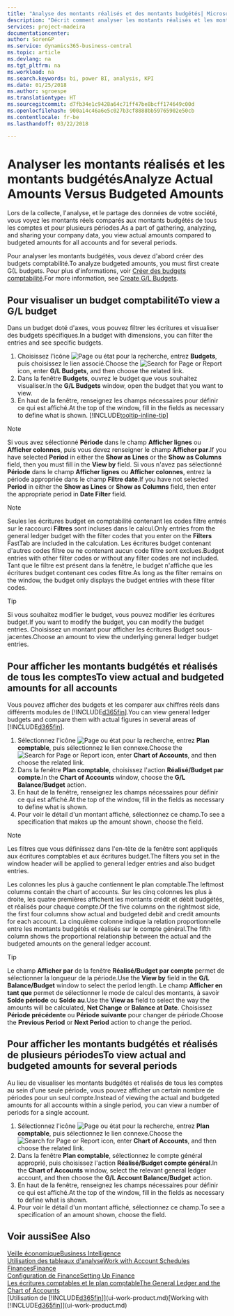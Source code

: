 ```yaml
---
title: "Analyse des montants réalisés et des montants budgétés| Microsoft Docs"
description: "Décrit comment analyser les montants réalisés et les montants budgétés."
services: project-madeira
documentationcenter: 
author: SorenGP
ms.service: dynamics365-business-central
ms.topic: article
ms.devlang: na
ms.tgt_pltfrm: na
ms.workload: na
ms.search.keywords: bi, power BI, analysis, KPI
ms.date: 01/25/2018
ms.author: sgroespe
ms.translationtype: HT
ms.sourcegitcommit: d7fb34e1c9428a64c71ff47be8bcff174649c00d
ms.openlocfilehash: 900a14c46a6e5c027b3cf8888bb59765902e50cb
ms.contentlocale: fr-be
ms.lasthandoff: 03/22/2018

---
```

# <a name="analyze-actual-amounts-versus-budgeted-amounts"></a><span data-ttu-id="666ea-103">Analyser les montants réalisés et les montants budgétés</span><span class="sxs-lookup"><span data-stu-id="666ea-103">Analyze Actual Amounts Versus Budgeted Amounts</span></span>
<span data-ttu-id="666ea-104">Lors de la collecte, l'analyse, et le partage des données de votre société, vous voyez les montants réels comparés aux montants budgétés de tous les comptes et pour plusieurs périodes.</span><span class="sxs-lookup"><span data-stu-id="666ea-104">As a part of gathering, analyzing, and sharing your company data, you view actual amounts compared to budgeted amounts for all accounts and for several periods.</span></span>

<span data-ttu-id="666ea-105">Pour analyser les montants budgétés, vous devez d'abord créer des budgets comptabilité.</span><span class="sxs-lookup"><span data-stu-id="666ea-105">To analyze budgeted amounts, you must first create G(L budgets.</span></span> <span data-ttu-id="666ea-106">Pour plus d'informations, voir [Créer des budgets comptabilité](finance-how-create-budgets.md).</span><span class="sxs-lookup"><span data-stu-id="666ea-106">For more information, see [Create G/L Budgets](finance-how-create-budgets.md).</span></span>

## <a name="to-view-a-gl-budget"></a><span data-ttu-id="666ea-107">Pour visualiser un budget comptabilité</span><span class="sxs-lookup"><span data-stu-id="666ea-107">To view a G/L budget</span></span>
<span data-ttu-id="666ea-108">Dans un budget doté d'axes, vous pouvez filtrer les écritures et visualiser des budgets spécifiques.</span><span class="sxs-lookup"><span data-stu-id="666ea-108">In a budget with dimensions, you can filter the entries and see specific budgets.</span></span>

1. <span data-ttu-id="666ea-109">Choisissez l'icône ![Page ou état pour la recherche](media/ui-search/search_small.png "icône Page ou état pour la recherche"), entrez **Budgets**, puis choisissez le lien associé.</span><span class="sxs-lookup"><span data-stu-id="666ea-109">Choose the ![Search for Page or Report](media/ui-search/search_small.png "Search for Page or Report icon") icon, enter **G/L Budgets**, and then choose the related link.</span></span>
2. <span data-ttu-id="666ea-110">Dans la fenêtre **Budgets**, ouvrez le budget que vous souhaitez visualiser.</span><span class="sxs-lookup"><span data-stu-id="666ea-110">In the **G/L Budgets** window, open the budget that you want to view.</span></span>  
3. <span data-ttu-id="666ea-111">En haut de la fenêtre, renseignez les champs nécessaires pour définir ce qui est affiché.</span><span class="sxs-lookup"><span data-stu-id="666ea-111">At the top of the window, fill in the fields as necessary to define what is shown.</span></span> [!INCLUDE[tooltip-inline-tip](includes/tooltip-inline-tip_md.md)]

> [!NOTE]  
>   <span data-ttu-id="666ea-112">Si vous avez sélectionné **Période** dans le champ **Afficher lignes** ou **Afficher colonnes**, puis vous devez renseigner le champ **Afficher par**.</span><span class="sxs-lookup"><span data-stu-id="666ea-112">If you have selected **Period** in either the **Show as Lines** or the **Show as Columns** field, then you must fill in the **View by** field.</span></span> <span data-ttu-id="666ea-113">Si vous n'avez pas sélectionné **Période** dans le champ **Afficher lignes** ou **Afficher colonnes**, entrez la période appropriée dans le champ **Filtre date**.</span><span class="sxs-lookup"><span data-stu-id="666ea-113">If you have not selected **Period** in either the **Show as Lines** or **Show as Columns** field, then enter the appropriate period in **Date Filter** field.</span></span>  

> [!NOTE]  
>   <span data-ttu-id="666ea-114">Seules les écritures budget en comptabilité contenant les codes filtre entrés sur le raccourci **Filtres** sont incluses dans le calcul.</span><span class="sxs-lookup"><span data-stu-id="666ea-114">Only entries from the general ledger budget with the filter codes that you enter on the **Filters** FastTab are included in the calculation.</span></span> <span data-ttu-id="666ea-115">Les écritures budget contenant d'autres codes filtre ou ne contenant aucun code filtre sont exclues.</span><span class="sxs-lookup"><span data-stu-id="666ea-115">Budget entries with other filter codes or without any filter codes are not included.</span></span> <span data-ttu-id="666ea-116">Tant que le filtre est présent dans la fenêtre, le budget n'affiche que les écritures budget contenant ces codes filtre.</span><span class="sxs-lookup"><span data-stu-id="666ea-116">As long as the filter remains on the window, the budget only displays the budget entries with these filter codes.</span></span>  

> [!TIP]  
>   <span data-ttu-id="666ea-117">Si vous souhaitez modifier le budget, vous pouvez modifier les écritures budget.</span><span class="sxs-lookup"><span data-stu-id="666ea-117">If you want to modify the budget, you can modify the budget entries.</span></span> <span data-ttu-id="666ea-118">Choisissez un montant pour afficher les écritures Budget sous-jacentes.</span><span class="sxs-lookup"><span data-stu-id="666ea-118">Choose an amount to view the underlying general ledger budget entries.</span></span>

## <a name="to-view-actual-and-budgeted-amounts-for-all-accounts"></a><span data-ttu-id="666ea-119">Pour afficher les montants budgétés et réalisés de tous les comptes</span><span class="sxs-lookup"><span data-stu-id="666ea-119">To view actual and budgeted amounts for all accounts</span></span>  
<span data-ttu-id="666ea-120">Vous pouvez afficher des budgets et les comparer aux chiffres réels dans différents modules de [!INCLUDE[d365fin](includes/d365fin_md.md)].</span><span class="sxs-lookup"><span data-stu-id="666ea-120">You can view general ledger budgets and compare them with actual figures in several areas of [!INCLUDE[d365fin](includes/d365fin_md.md)].</span></span>

1. <span data-ttu-id="666ea-121">Sélectionnez l'icône ![Page ou état pour la recherche](media/ui-search/search_small.png "icône Page ou état pour la recherche"), entrez **Plan comptable**, puis sélectionnez le lien connexe.</span><span class="sxs-lookup"><span data-stu-id="666ea-121">Choose the ![Search for Page or Report](media/ui-search/search_small.png "Search for Page or Report icon") icon, enter **Chart of Accounts**, and then choose the related link.</span></span>  
2. <span data-ttu-id="666ea-122">Dans la fenêtre **Plan comptable**, choisissez l'action **Réalisé/Budget par compte**.</span><span class="sxs-lookup"><span data-stu-id="666ea-122">In the **Chart of Accounts** window, choose the **G/L Balance/Budget** action.</span></span>
3. <span data-ttu-id="666ea-123">En haut de la fenêtre, renseignez les champs nécessaires pour définir ce qui est affiché.</span><span class="sxs-lookup"><span data-stu-id="666ea-123">At the top of the window, fill in the fields as necessary to define what is shown.</span></span>  
4. <span data-ttu-id="666ea-124">Pour voir le détail d'un montant affiché, sélectionnez ce champ.</span><span class="sxs-lookup"><span data-stu-id="666ea-124">To see a specification that makes up the amount shown, choose the field.</span></span>  

> [!NOTE]  
>   <span data-ttu-id="666ea-125">Les filtres que vous définissez dans l'en-tête de la fenêtre sont appliqués aux écritures comptables et aux écritures budget.</span><span class="sxs-lookup"><span data-stu-id="666ea-125">The filters you set in the window header will be applied to general ledger entries and also budget entries.</span></span>

<span data-ttu-id="666ea-126">Les colonnes les plus à gauche contiennent le plan comptable.</span><span class="sxs-lookup"><span data-stu-id="666ea-126">The leftmost columns contain the chart of accounts.</span></span> <span data-ttu-id="666ea-127">Sur les cinq colonnes les plus à droite, les quatre premières affichent les montants crédit et débit budgétés, et réalisés pour chaque compte.</span><span class="sxs-lookup"><span data-stu-id="666ea-127">Of the five columns on the rightmost side, the first four columns show actual and budgeted debit and credit amounts for each account.</span></span> <span data-ttu-id="666ea-128">La cinquième colonne indique la relation proportionnelle entre les montants budgétés et réalisés sur le compte général.</span><span class="sxs-lookup"><span data-stu-id="666ea-128">The fifth column shows the proportional relationship between the actual and the budgeted amounts on the general ledger account.</span></span>  

> [!TIP]  
>   <span data-ttu-id="666ea-129">Le champ **Afficher par** de la fenêtre **Réalisé/Budget par compte** permet de sélectionner la longueur de la période.</span><span class="sxs-lookup"><span data-stu-id="666ea-129">Use the **View by** field in the **G/L Balance/Budget** window to select the period length.</span></span> <span data-ttu-id="666ea-130">Le champ **Afficher en tant que** permet de sélectionner le mode de calcul des montants, à savoir **Solde période** ou **Solde au**.</span><span class="sxs-lookup"><span data-stu-id="666ea-130">Use the **View as** field to select the way the amounts will be calculated, **Net Change** or **Balance at Date**.</span></span> <span data-ttu-id="666ea-131">Choisissez **Période précédente** ou **Période suivante** pour changer de période.</span><span class="sxs-lookup"><span data-stu-id="666ea-131">Choose the **Previous Period** or **Next Period** action to change the period.</span></span>  

## <a name="to-view-actual-and-budgeted-amounts-for-several-periods"></a><span data-ttu-id="666ea-132">Pour afficher les montants budgétés et réalisés de plusieurs périodes</span><span class="sxs-lookup"><span data-stu-id="666ea-132">To view actual and budgeted amounts for several periods</span></span>  
<span data-ttu-id="666ea-133">Au lieu de visualiser les montants budgétés et réalisés de tous les comptes au sein d'une seule période, vous pouvez afficher un certain nombre de périodes pour un seul compte.</span><span class="sxs-lookup"><span data-stu-id="666ea-133">Instead of viewing the actual and budgeted amounts for all accounts within a single period, you can view a number of periods for a single account.</span></span>  

1. <span data-ttu-id="666ea-134">Sélectionnez l'icône ![Page ou état pour la recherche](media/ui-search/search_small.png "icône Page ou état pour la recherche"), entrez **Plan comptable**, puis sélectionnez le lien connexe.</span><span class="sxs-lookup"><span data-stu-id="666ea-134">Choose the ![Search for Page or Report](media/ui-search/search_small.png "Search for Page or Report icon") icon, enter **Chart of Accounts**, and then choose the related link.</span></span>  
2. <span data-ttu-id="666ea-135">Dans la fenêtre **Plan comptable**, sélectionnez le compte général approprié, puis choisissez l'action **Réalisé/Budget compte général**.</span><span class="sxs-lookup"><span data-stu-id="666ea-135">In the **Chart of Accounts** window, select the relevant general ledger account, and then choose the **G/L Account Balance/Budget** action.</span></span>  
3. <span data-ttu-id="666ea-136">En haut de la fenêtre, renseignez les champs nécessaires pour définir ce qui est affiché.</span><span class="sxs-lookup"><span data-stu-id="666ea-136">At the top of the window, fill in the fields as necessary to define what is shown.</span></span>   
4. <span data-ttu-id="666ea-137">Pour voir le détail d'un montant affiché, sélectionnez ce champ.</span><span class="sxs-lookup"><span data-stu-id="666ea-137">To see a specification of an amount shown, choose the field.</span></span>  

## <a name="see-also"></a><span data-ttu-id="666ea-138">Voir aussi</span><span class="sxs-lookup"><span data-stu-id="666ea-138">See Also</span></span>
[<span data-ttu-id="666ea-139">Veille économique</span><span class="sxs-lookup"><span data-stu-id="666ea-139">Business Intelligence</span></span>](bi.md)  
[<span data-ttu-id="666ea-140">Utilisation des tableaux d'analyse</span><span class="sxs-lookup"><span data-stu-id="666ea-140">Work with Account Schedules</span></span>](bi-how-work-account-schedule.md)  
[<span data-ttu-id="666ea-141">Finances</span><span class="sxs-lookup"><span data-stu-id="666ea-141">Finance</span></span>](finance.md)  
[<span data-ttu-id="666ea-142">Configuration de Finance</span><span class="sxs-lookup"><span data-stu-id="666ea-142">Setting Up Finance</span></span>](finance-setup-finance.md)  
[<span data-ttu-id="666ea-143">Les écritures comptables et le plan comptable</span><span class="sxs-lookup"><span data-stu-id="666ea-143">The General Ledger and the Chart of Accounts</span></span>](finance-general-ledger.md)  
<span data-ttu-id="666ea-144">[Utilisation de [!INCLUDE[d365fin](includes/d365fin_md.md)]](ui-work-product.md)</span><span class="sxs-lookup"><span data-stu-id="666ea-144">[Working with [!INCLUDE[d365fin](includes/d365fin_md.md)]](ui-work-product.md)</span></span>  

